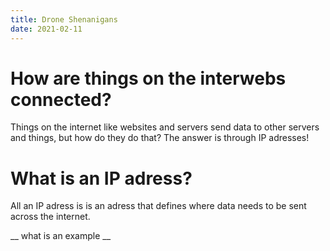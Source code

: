 ```yaml
---
title: Drone Shenanigans
date: 2021-02-11
---
```


# How are things on the interwebs connected?

Things on the internet like websites and servers send data to other servers and things, but how do they do that?
The answer is through IP adresses!

# What is an IP adress?
All an IP adress is is an adress that defines where data needs to be sent across the internet.

__ what is an example __
